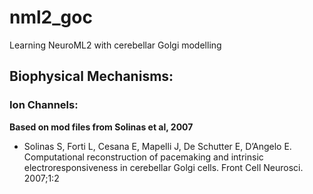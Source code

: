 # nml2_goc
 Learning NeuroML2 with cerebellar Golgi modelling

## Biophysical Mechanisms:

### Ion Channels:
**Based on mod files from Solinas et al, 2007**
- Solinas S, Forti L, Cesana E, Mapelli J, De Schutter E, D’Angelo E. Computational reconstruction of pacemaking and intrinsic electroresponsiveness in cerebellar Golgi cells. Front Cell Neurosci. 2007;1:2
